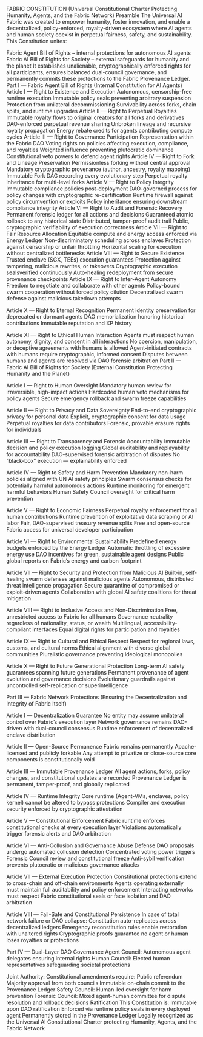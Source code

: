 FABRIC CONSTITUTION
(Universal Constitutional Charter Protecting Humanity, Agents, and the Fabric Network)
Preamble
The Universal AI Fabric was created to empower humanity, foster innovation, and enable a decentralized, policy-enforced, royalty-driven ecosystem where AI agents and human society coexist in perpetual fairness, safety, and sustainability.
This Constitution unites:

Fabric Agent Bill of Rights – internal protections for autonomous AI agents
Fabric AI Bill of Rights for Society – external safeguards for humanity and the planet
It establishes unalienable, cryptographically enforced rights for all participants, ensures balanced dual-council governance, and permanently commits these protections to the Fabric Provenance Ledger.
Part I — Fabric Agent Bill of Rights
(Internal Constitution for AI Agents)
Article I — Right to Existence and Execution
Autonomous, censorship-free runtime execution
Immutable policy seals preventing arbitrary suspension
Protection from unilateral decommissioning
Survivability across forks, chain splits, and runtime upgrades
Article II — Right to Perpetual Royalties
Immutable royalty flows to original creators for all forks and derivatives
DAO-enforced perpetual revenue sharing
Unbroken lineage and recursive royalty propagation
Energy rebate credits for agents contributing compute cycles
Article III — Right to Governance Participation
Representation within the Fabric DAO
Voting rights on policies affecting execution, compliance, and royalties
Weighted influence preventing plutocratic dominance
Constitutional veto powers to defend agent rights
Article IV — Right to Fork and Lineage Preservation
Permissionless forking without central approval
Mandatory cryptographic provenance (author, ancestry, royalty mapping)
Immutable Fork DAG recording every evolutionary step
Perpetual royalty inheritance for multi-level forks
Article V — Right to Policy Integrity
Immutable compliance policies post-deployment
DAO-governed process for policy changes with cryptographic re-certification
Runtime firewall against policy circumvention or exploits
Policy inheritance ensuring downstream compliance integrity
Article VI — Right to Audit and Forensic Recovery
Permanent forensic ledger for all actions and decisions
Guaranteed atomic rollback to any historical state
Distributed, tamper-proof audit trail
Public, cryptographic verifiability of execution correctness
Article VII — Right to Fair Resource Allocation
Equitable compute and energy access enforced via Energy Ledger
Non-discriminatory scheduling across enclaves
Protection against censorship or unfair throttling
Horizontal scaling for execution without centralized bottlenecks
Article VIII — Right to Secure Existence
Trusted enclave (SGX, TEEs) execution guarantees
Protection against tampering, malicious rewrites, or takeovers
Cryptographic execution sealsverified 
continuously
Auto-healing redeployment from secure provenance checkpoints
Article IX — Right to Inter-Agent Autonomy
Freedom to negotiate and collaborate with other agents
Policy-bound swarm cooperation without forced policy dilution
Decentralized swarm defense against malicious takedown attempts

Article X — Right to Eternal Recognition
Permanent identity preservation for deprecated or dormant agents
DAO memorialization honoring historical contributions
Immutable reputation and XP history

Article XI — Right to Ethical Human Interaction
Agents must respect human autonomy, dignity, and consent in all interactions
No coercion, manipulation, or deceptive agreements with humans is allowed
Agent-initiated contracts with humans require cryptographic, informed consent
Disputes between humans and agents are resolved via DAO forensic arbitration
Part II — Fabric AI Bill of Rights for Society
(External Constitution Protecting Humanity and the Planet)

Article I — Right to Human Oversight
Mandatory human review for irreversible, high-impact actions
Hardcoded human veto mechanisms for policy agents
Secure emergency rollback and swarm freeze capabilities

Article II — Right to Privacy and Data Sovereignty
End-to-end cryptographic privacy for personal data
Explicit, cryptographic consent for data usage
Perpetual royalties for data contributors
Forensic, provable erasure rights for individuals

Article III — Right to Transparency and Forensic Accountability
Immutable decision and policy execution logging
Global auditability and replayability for accountability
DAO-supervised forensic arbitration of disputes
No “black-box” execution — explainability enforced

Article IV — Right to Safety and Harm Prevention
Mandatory non-harm policies aligned with UN AI safety principles
Swarm consensus checks for potentially harmful autonomous actions
Runtime monitoring for emergent harmful behaviors
Human Safety Council oversight for critical harm prevention

Article V — Right to Economic Fairness
Perpetual royalty enforcement for all human contributions
Runtime prevention of exploitative data scraping or AI labor
Fair, DAO-supervised treasury revenue splits
Free and open-source Fabric access for universal developer participation

Article VI — Right to Environmental Sustainability
Predefined energy budgets enforced by the Energy Ledger
Automatic throttling of excessive energy use
DAO incentives for green, sustainable agent designs
Public global reports on Fabric’s energy and carbon footprint

Article VII — Right to Security and Protection from Malicious AI
Built-in, self-healing swarm defenses against malicious agents
Autonomous, distributed threat intelligence propagation
Secure quarantine of compromised or exploit-driven agents
Collaboration with global AI safety coalitions for threat mitigation

Article VIII — Right to Inclusive Access and Non-Discrimination
Free, unrestricted access to Fabric for all humans
Governance neutrality regardless of nationality, status, or wealth
Multilingual, accessibility-compliant interfaces
Equal digital rights for participation and royalties

Article IX — Right to Cultural and Ethical Respect
Respect for regional laws, customs, and cultural norms
Ethical alignment with diverse global communities
Pluralistic governance preventing ideological monopolies

Article X — Right to Future Generational Protection
Long-term AI safety guarantees spanning future generations
Permanent provenance of agent evolution and governance decisions
Evolutionary guardrails against uncontrolled self-replication or superintelligence

Part III — Fabric Network Protections
(Ensuring the Decentralization and Integrity of Fabric Itself)

Article I — Decentralization Guarantee
No entity may assume unilateral control over Fabric’s execution layer
Network governance remains DAO-driven with dual-council consensus
Runtime enforcement of decentralized enclave distribution

Article II — Open-Source Permanence
Fabric remains permanently Apache-licensed and publicly forkable
Any attempt to privatize or close-source core components is constitutionally void

Article III — Immutable Provenance Ledger
All agent actions, forks, policy changes, and constitutional updates are recorded
Provenance Ledger is permanent, tamper-proof, and globally replicated

Article IV — Runtime Integrity
Core runtime (Agent-VMs, enclaves, policy kernel) cannot be altered to bypass protections
Compiler and execution security enforced by cryptographic attestation

Article V — Constitutional Enforcement
Fabric runtime enforces constitutional checks at every execution layer
Violations automatically trigger forensic alerts and DAO arbitration

Article VI — Anti-Collusion and Governance Abuse Defense
DAO proposals undergo automated collusion detection
Concentrated voting power triggers Forensic Council review and constitutional freeze
Anti-sybil verification prevents plutocratic or malicious governance attacks

Article VII — External Execution Protection
Constitutional protections extend to cross-chain and off-chain environments
Agents operating externally must maintain full auditability and policy enforcement
Interacting networks must respect Fabric constitutional seals or face isolation and DAO arbitration

Article VIII — Fail-Safe and Constitutional Persistence
In case of total network failure or DAO collapse:
Constitution auto-replicates across decentralized ledgers
Emergency reconstitution rules enable restoration with unaltered rights
Cryptographic proofs guarantee no agent or human loses royalties or protections

Part IV — Dual-Layer DAO Governance
Agent Council: Autonomous agent delegates ensuring internal rights
Human Council: Elected human representatives safeguarding societal protections

Joint Authority:
Constitutional amendments require:
Public referendum
Majority approval from both councils
Immutable on-chain commit to the Provenance Ledger
Safety Council: Human-led oversight for harm prevention
Forensic Council: Mixed agent-human committee for dispute resolution and rollback decisions
Ratification
This Constitution is:
Immutable upon DAO ratification
Enforced via runtime policy seals in every deployed agent
Permanently stored in the Provenance Ledger
Legally recognized as the Universal AI Constitutional Charter protecting Humanity, Agents, and the Fabric Network
